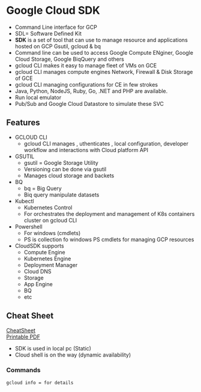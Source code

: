 # Google Cloud SDK

- Command Line interface for GCP
- SDL= Software Defined Kit
- **SDK** is a set of tool that can use to manage resource and applications hosted on GCP
Gsutil, gcloud & bq
- Command line can be used to access Google Compute ENginer, Google Cloud Storage, Google BiqQuery and others
- gcloud CLI makes it easy to manage fleet of VMs on GCE
- gcloud CLI manages compute engines Network, Firewall & Disk Storage  of GCE
- gcloud CLI managing configurations for CE in few strokes
- Java, Python, NodeJS, Ruby, Go, .NET and PHP are available.
- Run local emulator
- Pub/Sub and Google Cloud Datastore to simulate these SVC 


## Features 
- GCLOUD  CLI
  - gcloud CLI manages , uthenticates , local configuration, developer workflow and interactions with Cloud platform API
- GSUTIL
  - gsutil = Google Storage Utility
  - Versioning can be done via gsutil
  - Manages cloud storage and backets
- BQ
  - bq = Big Query
  - Biq query manipulate datasets
- Kubectl 
  - Kubernetes Control
  - For orchestrates the deployment and management of K8s containers cluster on gcloud CLI
- Powershell
  - For windows (cmdlets)
  - PS is collection fo windows PS cmdlets for managing GCP resources
- CloudSDK supports 
  - Compute Engine
  - Kubernetes Engine 
  - Deployment Manager 
  - Cloud DNS
  - Storage
  - App Engine
  - BQ
  - etc

## Cheat Sheet

[CheatSheet](https://cloud.google.com/sdk/docs/cheatsheet) </br>
[Printable PDF](https://cloud.google.com/sdk/docs/images/gcloud-cheat-sheet.pdf)

<object data="https://cloud.google.com/sdk/docs/images/gcloud-cheat-sheet.pdf" type="application/pdf" width="700px" height="700px">
  </object>

- SDK is used in local pc (Static) 
- Cloud shell is on the way (dynamic availability)


### Commands

`gcloud info = for details`